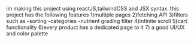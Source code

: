 im making this project using reactJS,tailwindCSS and JSX syntax.
this project has the following features
1)multiple pages
2)fetching API
3)filters such as
        -sorting
        -categories
        -nutrient grading filter
4)infinite scroll
5)cart functionality
6)every product has a dedicated page to it
7) a good UI/UX and color palette
